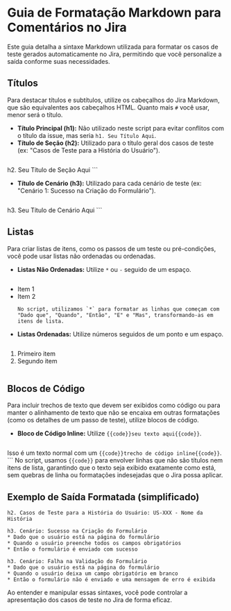 # Guia de Formatação Markdown para Comentários no Jira

Este guia detalha a sintaxe Markdown utilizada para formatar os casos de teste gerados automaticamente no Jira, permitindo que você personalize a saída conforme suas necessidades.

## Títulos

Para destacar títulos e subtítulos, utilize os cabeçalhos do Jira Markdown, que são equivalentes aos cabeçalhos HTML. Quanto mais `#` você usar, menor será o título.

*   **Título Principal (h1):** Não utilizado neste script para evitar conflitos com o título da issue, mas seria `h1. Seu Título Aqui`.
*   **Título de Seção (h2):** Utilizado para o título geral dos casos de teste (ex: "Casos de Teste para a História do Usuário").
    ```
h2. Seu Título de Seção Aqui
    ```
*   **Título de Cenário (h3):** Utilizado para cada cenário de teste (ex: "Cenário 1: Sucesso na Criação do Formulário").
    ```
h3. Seu Título de Cenário Aqui
    ```

## Listas

Para criar listas de itens, como os passos de um teste ou pré-condições, você pode usar listas não ordenadas ou ordenadas.

*   **Listas Não Ordenadas:** Utilize `*` ou `-` seguido de um espaço.
    ```
* Item 1
* Item 2
    ```
    No script, utilizamos `*` para formatar as linhas que começam com "Dado que", "Quando", "Então", "E" e "Mas", transformando-as em itens de lista.

*   **Listas Ordenadas:** Utilize números seguidos de um ponto e um espaço.
    ```
1. Primeiro item
2. Segundo item
    ```

## Blocos de Código

Para incluir trechos de texto que devem ser exibidos como código ou para manter o alinhamento de texto que não se encaixa em outras formatações (como os detalhes de um passo de teste), utilize blocos de código.

*   **Bloco de Código Inline:** Utilize `{{code}}seu texto aqui{{code}}`.
    ```
Isso é um texto normal com um `{{code}}trecho de código inline{{code}}`.
    ```
    No script, usamos `{{code}}` para envolver linhas que não são títulos nem itens de lista, garantindo que o texto seja exibido exatamente como está, sem quebras de linha ou formatações indesejadas que o Jira possa aplicar.

## Exemplo de Saída Formatada (simplificado)

```
h2. Casos de Teste para a História do Usuário: US-XXX - Nome da História

h3. Cenário: Sucesso na Criação do Formulário
* Dado que o usuário está na página do formulário
* Quando o usuário preenche todos os campos obrigatórios
* Então o formulário é enviado com sucesso

h3. Cenário: Falha na Validação do Formulário
* Dado que o usuário está na página do formulário
* Quando o usuário deixa um campo obrigatório em branco
* Então o formulário não é enviado e uma mensagem de erro é exibida
```

Ao entender e manipular essas sintaxes, você pode controlar a apresentação dos casos de teste no Jira de forma eficaz.

